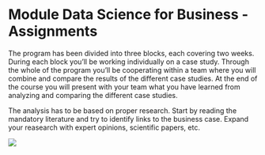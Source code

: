 # Module Data Science for Business - Assignments

The program has been divided into three blocks, each covering two weeks. During each block you’ll be working individually on a case study. Through the whole of the program you’ll be cooperating within a team where you will combine and compare the results of the different case studies. At the end of the course you will present with your team what you have learned from analyzing and comparing the different case studies.

The analysis has to be based on proper research. Start by reading the mandatory literature and try to identify links to the business case. Expand your reasearch with expert opinions, scientific papers, etc.

![](https://lh3.googleusercontent.com/proxy/uiDEOu-_XBfhjN2KwcDQgI4A2FfziBeSy0WmY2GYTc3Dj4jlrHG8BYimR-lLCjSMwfqG6iP4A3SBIQUHQMG-jbnOSgCK1NYYT4w6L7exdB5cyDwWTfh4QwIf1VVLJY2i3WS_nhOkVQ)